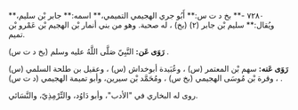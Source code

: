 ٧٢٨٠ -** بخ د ت س:** أَبُو جري الهجيمي التميمي،** اسمه:** جابر بْن سليم،** ويُقال:** سليم بْن جابر (٢) (بخ) ، له صحبة. وهو من بني أنمار بْن الهجيم بْن عَمْرو بْن تميم.

**رَوَى عَن:** النَّبِيّ صَلَّى اللَّهُ عليه وسلم (بخ د ت س) .

**رَوَى عَنه:** سهم بْن المعتمر (س) ، وعُبَيدة أبوخداش (س) ، وعقيل بن طلحة السلمي (س) ، وقرة بْن مُوسَى الهجيمي (بخ س) ، ومُحَمَّد بْن سيرين، وأبو تميمة الهجيمي (د ت س) .

روى له البخاري في "الأدب"، وأبو دَاوُد، والتِّرْمِذِيّ، والنَّسَائي.